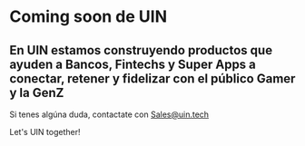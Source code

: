 # Coming soon de UIN

## En UIN estamos construyendo productos que ayuden a Bancos, Fintechs y Super Apps a conectar, retener y fidelizar con el público Gamer y la GenZ

Si tenes algúna duda, contactate con Sales@uin.tech

Let's UIN together!

